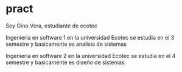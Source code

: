 # pract

Soy Gino Vera, estudiante de ecotec

Ingenieria en software 1 en la universidad Ecotec se estudia en el 3 semestre y basicamente es analisia de sistemas

Ingenieria en software 2 en la universidad Ecotec se estudia en el 4 semestre y basicamente es diseño de sistemas


